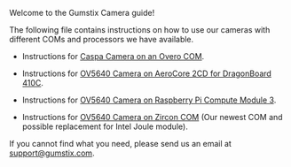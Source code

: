 Welcome to the Gumstix Camera guide!

The following file contains instructions on how to use our cameras with different
COMs and processors we have available.

- Instructions for [Caspa Camera on an Overo COM].

- Instructions for [OV5640 Camera on AeroCore 2CD for DragonBoard 410C].

- Instructions for [OV5640 Camera on Raspberry Pi Compute Module 3].

- Instructions for [OV5640 Camera on Zircon COM] (Our newest COM and possible replacement for Intel Joule module).

If you cannot find what you need, please send us an email at [support@gumstix.com](mailto:suppoer@gumstix.com).

<!---Make sure these links are always up to date--->
[Caspa Camera on an Overo COM]:https://github.com/jayzhao93/hello-gumstix/wiki/Instructions-for-Caspa-Camera-and-Tiny-Caspa-Camera-on-Overo-COMs-and-Poblano
[OV5640 Camera on AeroCore 2CD for DragonBoard 410C]:https://github.com/jayzhao93/hello-gumstix/wiki/Instructions-for-OV5640-Camera-on-AeroCore-2CD-for-Dragonboard-410C
[OV5640 Camera on Raspberry Pi Compute Module 3]:https://github.com/jayzhao93/hello-gumstix/wiki/Instructions-for-OV5640-Camera-on-Raspberry-Pi-Compute-Module-3
[OV5640 Camera on Zircon COM]:https://github.com/jayzhao93/hello-gumstix/wiki/Instructions-for-OV5640-Camera-on-Zircon
